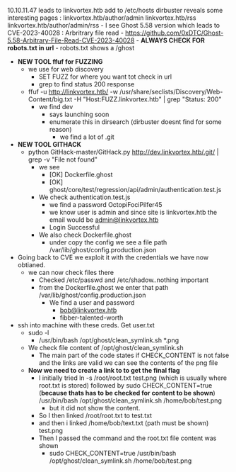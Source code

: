 10.10.11.47 leads to linkvortex.htb
	add to /etc/hosts
dirbuster reveals some interesting pages :
	linkvortex.htb/author/admin
	linkvortex.htb/rss
	linkvortex.htb/author/admin/rss
	- I see Ghost 5.58 version which leads to CVE-2023-40028 : Arbritrary file read
		- https://github.com/0xDTC/Ghost-5.58-Arbitrary-File-Read-CVE-2023-40028
	- **ALWAYS CHECK FOR robots.txt in url**
		- robots.txt shows a /ghost
- **NEW TOOL ffuf for FUZZING**
	- we use for web discovery
		- SET FUZZ for where you want tot check in url
		- grep to find status 200 response
	- ffuf -u http://linkvortex.htb/ -w /usr/share/seclists/Discovery/Web-Content/big.txt   -H "Host:FUZZ.linkvortex.htb" | grep "Status: 200"
		- we find dev
			- says launching soon
			- enumerate this in dirsearch (dirbuster doesnt find for some reason)
				- we find a lot of .git 
- **NEW TOOL GITHACK**
	- python GitHack-master/GitHack.py http://dev.linkvortex.htb/.git/ | grep -v "File not found"
		- we see 
			- [OK] Dockerfile.ghost
			- [OK] ghost/core/test/regression/api/admin/authentication.test.js
		- We check authentication.test.js
			- we find a password OctopiFociPilfer45
			- we know user is admin and since site is linkvortex.htb the email would be admin@linkvortex.htb
			- Login Successful
		- We also check Dockerfile.ghost
			- under copy the config we see a file path /var/lib/ghost/config.production.json
- Going back to CVE we exploit it with the credentials we have now obtianed.
	- we can now check files there
		- Checked /etc/passwd and /etc/shadow..nothing important
		- from the Dockerfile.ghost we enter that path /var/lib/ghost/config.production.json
			- We find a user and password
				- bob@linkvortex.htb
				- fibber-talented-worth
- ssh into machine with these creds. Get user.txt
	- sudo -l
		- /usr/bin/bash /opt/ghost/clean_symlink.sh *.png
	- We check file content of /opt/ghost/clean_symlink.sh
		- The main part of the code states if CHECK_CONTENT is not false and the links are valid we can see the contents of the png file
	- **Now we need to create a link to to get the final flag**
		- I initially tried ln -s /root/root.txt test.png (which is usually where root.txt is stored) followed by sudo CHECK_CONTENT=true (**because thats has to be checked for content to be shown**) /usr/bin/bash /opt/ghost/clean_symlink.sh /home/bob/test.png
			- but it did not show the content.
		- So I then linked /root/root.txt to test.txt
		- and then i linked /home/bob/text.txt (path must be shown) test.png
		- Then I passed the command and the root.txt file content was shown
			- sudo CHECK_CONTENT=true  /usr/bin/bash /opt/ghost/clean_symlink.sh /home/bob/test.png

